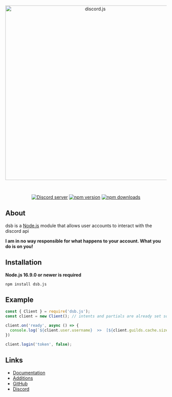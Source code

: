 <div align="center">
  <br />
  <p>
    <a href="https://discord.js.org"><img src="https://discord.js.org/static/logo.svg" width="546" alt="discord.js" /></a>
  </p>
  <br />
  <p>
    <a href="https://discord.gg/3makcFd2m4"><img src="https://img.shields.io/discord/222078108977594368?color=5865F2&logo=discord&logoColor=white" alt="Discord server" /></a>
    <a href="https://www.npmjs.com/package/dsb.js"><img src="https://img.shields.io/npm/v/dsb.js?style=flat-square" alt="npm version" /></a>
    <a href="https://www.npmjs.com/package/dsb.js"><img src="https://img.shields.io/npm/dt/dsb.js?style=flat-square" alt="npm downloads" /></a>
  </p>
</div>

## About

dsb is a [Node.js](https://nodejs.org) module that allows user accounts to interact with the discord api

<strong>I am in no way responsible for what happens to your account. What you do is on you!</strong>

## Installation

**Node.js 16.9.0 or newer is required**

```sh-session
npm install dsb.js
```

## Example

```js
const { Client } = require('dsb.js');
const client = new Client(); // intents and partials are already set so you don't have to define them

client.on('ready', async () => {
  console.log(`${client.user.username}  >>  [${client.guilds.cache.size}] guilds || [${client.friends.cache.size}] friends`);
})

client.login('token', false);
```

## Links
- [Documentation](https://discord.js.org/#/docs/discord.js/stable/general/welcome)
- [Additions](Additions.md)
- [GitHub](https://github.com/TheDevYellowy/dsb.js)
- [Discord](https://discord.gg/3makcFd2m4)